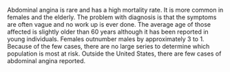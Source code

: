 Abdominal angina is rare and has a high mortality rate. It is more common in females and the elderly. The problem with diagnosis is that the symptoms are often vague and no work up is ever done. The average age of those affected is slightly older than 60 years although it has been reported in young individuals. Females outnumber males by approximately 3 to 1. Because of the few cases, there are no large series to determine which population is most at risk. Outside the United States, there are few cases of abdominal angina reported.